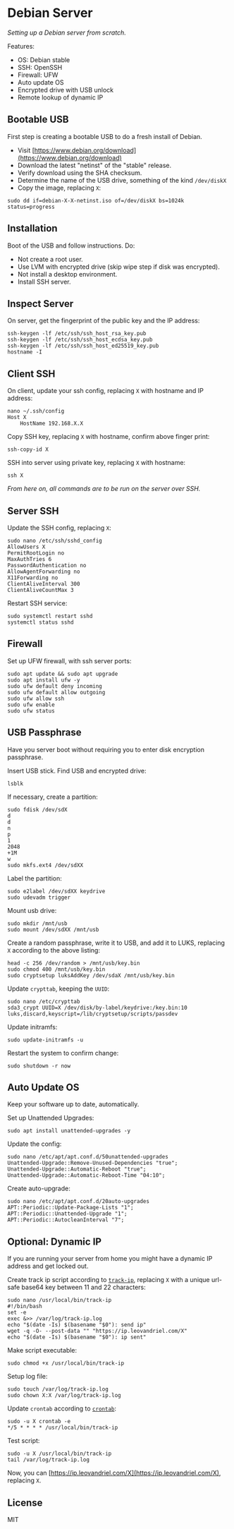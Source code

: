 # Debian Server

*Setting up a Debian server from scratch.*

Features:

- OS: Debian stable
- SSH: OpenSSH
- Firewall: UFW
- Auto update OS
- Encrypted drive with USB unlock
- Remote lookup of dynamic IP

## Bootable USB

First step is creating a bootable USB to do a fresh install of Debian.

- Visit [https://www.debian.org/download](https://www.debian.org/download)
- Download the latest "netinst" of the "stable" release.
- Verify download using the SHA checksum.
- Determine the name of the USB drive, something of the kind `/dev/diskX`
- Copy the image, replacing `X`:

```shell
sudo dd if=debian-X-X-netinst.iso of=/dev/diskX bs=1024k status=progress
```

## Installation

Boot of the USB and follow instructions. Do:

- Not create a root user.
- Use LVM with encrypted drive (skip wipe step if disk was encrypted).
- Not install a desktop environment.
- Install SSH server.

## Inspect Server

On server, get the fingerprint of the public key and the IP address:

```shell
ssh-keygen -lf /etc/ssh/ssh_host_rsa_key.pub
ssh-keygen -lf /etc/ssh/ssh_host_ecdsa_key.pub
ssh-keygen -lf /etc/ssh/ssh_host_ed25519_key.pub
hostname -I
```

## Client SSH

On client, update your ssh config, replacing `X` with hostname and IP address:

```shell
nano ~/.ssh/config
Host X
    HostName 192.168.X.X
```

Copy SSH key, replacing `X` with hostname, confirm above finger print:

```shell
ssh-copy-id X
```

SSH into server using private key, replacing `X` with hostname:

```shell
ssh X
```

*From here on, all commands are to be run on the server over SSH.*

## Server SSH

Update the SSH config, replacing `X`:

```shell
sudo nano /etc/ssh/sshd_config
AllowUsers X
PermitRootLogin no
MaxAuthTries 6
PasswordAuthentication no
AllowAgentForwarding no
X11Forwarding no
ClientAliveInterval 300
ClientAliveCountMax 3
```

Restart SSH service:

```shell
sudo systemctl restart sshd
systemctl status sshd
```

## Firewall

Set up UFW firewall, with ssh server ports:

```shell
sudo apt update && sudo apt upgrade
sudo apt install ufw -y
sudo ufw default deny incoming
sudo ufw default allow outgoing
sudo ufw allow ssh
sudo ufw enable
sudo ufw status
```

## USB Passphrase

Have you server boot without requiring you to enter disk encryption passphrase.

Insert USB stick. Find USB and encrypted drive:

```shell
lsblk
```

If necessary, create a partition:

```shell
sudo fdisk /dev/sdX
d
d
n
p
1
2048
+1M
w
sudo mkfs.ext4 /dev/sdXX
```

Label the partition:

```shell
sudo e2label /dev/sdXX keydrive
sudo udevadm trigger
```

Mount usb drive:

```shell
sudo mkdir /mnt/usb
sudo mount /dev/sdXX /mnt/usb
```

Create a random passphrase, write it to USB, and add it to LUKS, replacing `X`
according to the above listing:

```shell
head -c 256 /dev/random > /mnt/usb/key.bin
sudo chmod 400 /mnt/usb/key.bin
sudo cryptsetup luksAddKey /dev/sdaX /mnt/usb/key.bin
```

Update `crypttab`, keeping the `UUID`:

```shell
sudo nano /etc/crypttab
sda3_crypt UUID=X /dev/disk/by-label/keydrive:/key.bin:10 luks,discard,keyscript=/lib/cryptsetup/scripts/passdev
```

Update initramfs:

```shell
sudo update-initramfs -u
```

Restart the system to confirm change:

```shell
sudo shutdown -r now
```

## Auto Update OS

Keep your software up to date, automatically.

Set up Unattended Upgrades:

```shell
sudo apt install unattended-upgrades -y
```

Update the config:

```shell
sudo nano /etc/apt/apt.conf.d/50unattended-upgrades
Unattended-Upgrade::Remove-Unused-Dependencies "true";
Unattended-Upgrade::Automatic-Reboot "true";
Unattended-Upgrade::Automatic-Reboot-Time "04:10";
```

Create auto-upgrade:

```shell
sudo nano /etc/apt/apt.conf.d/20auto-upgrades
APT::Periodic::Update-Package-Lists "1";
APT::Periodic::Unattended-Upgrade "1";
APT::Periodic::AutocleanInterval "7";
```

## Optional: Dynamic IP

If you are running your server from home you might have a dynamic IP address and
get locked out.

Create track ip script according to [`track-ip`](bin/track-ip), replacing `X`
with a unique url-safe base64 key between 11 and 22 characters:

```shell
sudo nano /usr/local/bin/track-ip
#!/bin/bash
set -e
exec &>> /var/log/track-ip.log
echo "$(date -Is) $(basename "$0"): send ip"
wget -q -O- --post-data "" "https://ip.leovandriel.com/X"
echo "$(date -Is) $(basename "$0"): ip sent"
```

Make script executable:

```shell
sudo chmod +x /usr/local/bin/track-ip
```

Setup log file:

```shell
sudo touch /var/log/track-ip.log
sudo chown X:X /var/log/track-ip.log
```

Update `crontab` according to [`crontab`](etc/crontab):

```shell
sudo -u X crontab -e
*/5 * * * * /usr/local/bin/track-ip
```

Test script:

```shell
sudo -u X /usr/local/bin/track-ip
tail /var/log/track-ip.log
```

Now, you can [https://ip.leovandriel.com/X](https://ip.leovandriel.com/X),
replacing `X`.

## License

MIT
